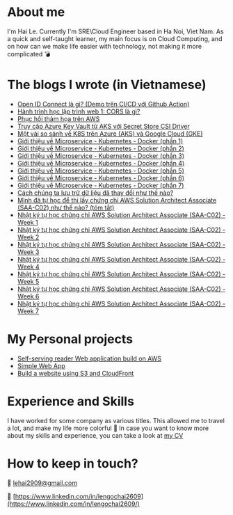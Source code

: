

# About me

I'm Hai Le. Currently I'm SRE\Cloud Engineer based in Ha Noi, Viet Nam. As a quick and self-taught learner, my main focus is on Cloud Computing, and on how can we make life easier with technology, not making it more complicated 	:bomb:


# The blogs I wrote (in Vietnamese)
- [Open ID Connect là gì? (Demo trên CI/CD với Github Action)](https://lehai2909.github.io/blogs/openid-connect-aws-github-action.html)
- [Hành trình học lập trình web 1: CORS là gì?](https://lehai2909.github.io/blogs/cors-aws-api-gateway.html)
- [Phục hồi thảm họa trên AWS](https://lehai2909.github.io/blogs/disaster-recovery-aws.html)
- [Truy cập Azure Key Vault từ AKS với Secret Store CSI Driver](https://lehai2909.github.io/blogs/aks-key-vault-csi-driver.html)
- [Một vài so sánh về K8S trên Azure (AKS) và Google Cloud (GKE)](https://lehai2909.github.io/blogs/aks-gke-some-point-to-compare.html)
- [Giới thiệu về Microservice - Kubernetes - Docker (phần 1)](https://lehai2909.github.io/blogs/microservice-kubernetes-docker-p1.html)
- [Giới thiệu về Microservice - Kubernetes - Docker (phần 2)](https://lehai2909.github.io/blogs/microservice-kubernetes-docker-p2.html)
- [Giới thiệu về Microservice - Kubernetes - Docker (phần 3)](https://lehai2909.github.io/blogs/microservice-kubernetes-docker-p3.html)
- [Giới thiệu về Microservice - Kubernetes - Docker (phần 4)](https://lehai2909.github.io/blogs/microservice-kubernetes-docker-p4.html)
- [Giới thiệu về Microservice - Kubernetes - Docker (phần 5)](https://lehai2909.github.io/blogs/microservice-kubernetes-docker-p5.html)
- [Giới thiệu về Microservice - Kubernetes - Docker (phần 6)](https://lehai2909.github.io/blogs/microservice-kubernetes-docker-p6.html)
- [Giới thiệu về Microservice - Kubernetes - Docker (phần 7)](https://lehai2909.github.io/blogs/microservice-kubernetes-docker-p7.html)
- [Cách chúng ta lưu trữ dữ liệu đã thay đổi như thế nào?](https://lehai2909.github.io/blogs/from-data-to-bigdata.html)
- [Mình đã tự học để thi lấy chứng chỉ AWS Solution Architect Associate (SAA-C02) như thế nào? (tóm tắt)](https://lehai2909.github.io/blogs/How-I-pass-AWS-SAA-overview.html)
- [Nhật ký tự học chứng chỉ AWS Solution Architect Associate (SAA-C02) - Week 1](https://lehai2909.github.io/blogs/Solution-Architecture-Associate-week1.html)
- [Nhật ký tự học chứng chỉ AWS Solution Architect Associate (SAA-C02) - Week 2](https://lehai2909.github.io/blogs/Solution-Architecture-Associate-week2.html)
- [Nhật ký tự học chứng chỉ AWS Solution Architect Associate (SAA-C02) - Week 3](https://lehai2909.github.io/blogs/Solution-Architecture-Associate-week3.html)
- [Nhật ký tự học chứng chỉ AWS Solution Architect Associate (SAA-C02) - Week 4](https://lehai2909.github.io/blogs/Solution-Architecture-Associate-week4.html)
- [Nhật ký tự học chứng chỉ AWS Solution Architect Associate (SAA-C02) - Week 5](https://lehai2909.github.io/blogs/Solution-Architecture-Associate-week5.html)
- [Nhật ký tự học chứng chỉ AWS Solution Architect Associate (SAA-C02) - Week 6](https://lehai2909.github.io/blogs/Solution-Architecture-Associate-week6.html)
- [Nhật ký tự học chứng chỉ AWS Solution Architect Associate (SAA-C02) - Week 7](https://lehai2909.github.io/blogs/Solution-Architecture-Associate-week7.html)


# My Personal projects

- [Self-serving reader Web application build on AWS](https://gitlab.com/leensea96/devops-cicd-aws)
- [Simple Web App](https://github.com/lehai2909/Simple-web-AWS-Terraform)
- [Build a website using S3 and CloudFront](https://gitlab.com/leensea96/web-app-s3)


# Experience and Skills

I have worked for some company as various titles. This allowed me to travel a lot, and make my life more colorful :rainbow:
In case you want to know more about my skills and experience, you can take a look at [my CV]([https://drive.google.com/file/d/19aVru6iW7pOGBYUX86613llXlgXkxmED/view?usp=sharing](https://drive.google.com/file/d/1nnahyZN_fPvJa6ybpca0deVweGcj0-PK/view?usp=sharing))

# How to keep in touch?
:email: lehai2909@gmail.com

:link: [https://www.linkedin.com/in/lengochai2609](https://www.linkedin.com/in/lengochai2609/)


